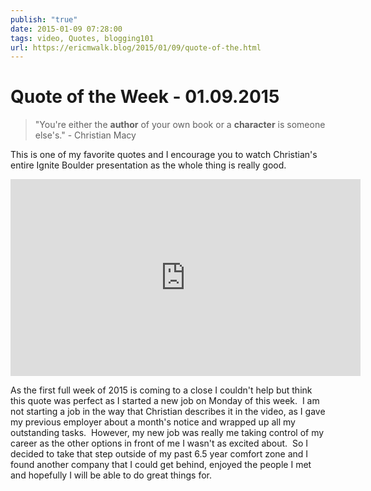 ```yaml
---
publish: "true"
date: 2015-01-09 07:28:00
tags: video, Quotes, blogging101
url: https://ericmwalk.blog/2015/01/09/quote-of-the.html
---
```


# Quote of the Week - 01.09.2015

>"You're either the **author** of your own book or a **character** is someone else's." - Christian Macy

This is one of my favorite quotes and I encourage you to watch Christian's entire Ignite Boulder presentation as the whole thing is really good.

<iframe width="560" height="315" src="https://www.youtube.com/embed/fBTtWVUtbeU" title="YouTube video player" frameborder="0" allow="accelerometer; autoplay; clipboard-write; encrypted-media; gyroscope; picture-in-picture" allowfullscreen></iframe>

As the first full week of 2015 is coming to a close I couldn't help but think this quote was perfect as I started a new job on Monday of this week.  I am not starting a job in the way that Christian describes it in the video, as I gave my previous employer about a month's notice and wrapped up all my outstanding tasks.  However, my new job was really me taking control of my career as the other options in front of me I wasn't as excited about.  So I decided to take that step outside of my past 6.5 year comfort zone and I found another company that I could get behind, enjoyed the people I met and hopefully I will be able to do great things for.
